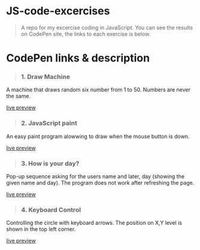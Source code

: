# JS-code-excercises
> A repo for my excercise coding in JavaScript. You can see the results on CodePen site, the links to each exercise is below. 

# CodePen links & description

> ### 1. Draw Machine
A machine that draws random six number from 1 to 50. Numbers are never the same.

[live preview](https://codepen.io/nikara4/pen/rNerXeq)




> ### 2. JavaScript paint
An easy paint program alowwing to draw when the mouse button is down.

[live preview](https://codepen.io/nikara4/pen/gOrBMoy)




> ### 3. How is your day?
Pop-up sequence asking for the users name and later, day (showing the given name and day). The program does not work after refreshing the page.

[live preview](https://codepen.io/nikara4/pen/jOqJgZg)




> ### 4. Keyboard Control
Controlling the circle with keyboard arrows. The position on X,Y level is shown in the top left corner. 

[live preview](https://codepen.io/nikara4/pen/qBNBwry)
